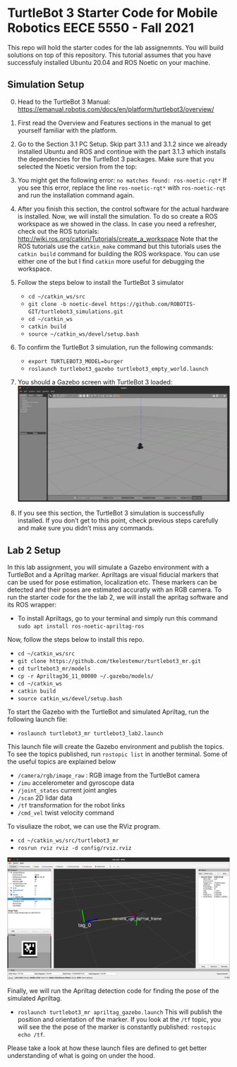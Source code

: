 # TurtleBot 3 Starter Code for Mobile Robotics EECE 5550 - Fall 2021

This repo will hold the starter codes for the lab assignemnts. You will build solutions on top of this repository. This tutorial assumes that you have successfuly installed Ubuntu 20.04 and ROS Noetic on your machine. 

## Simulation Setup
0. Head to the TurtleBot 3 Manual: https://emanual.robotis.com/docs/en/platform/turtlebot3/overview/  
1. First read the Overview and Features sections in the manual to get yourself familiar with the platform. 

2. Go to the Section 3.1 PC Setup. Skip part 3.1.1 and 3.1.2 since we already installed Ubuntu and ROS and continue with the part 3.1.3 which installs the dependencies for the TurtleBot 3 packages. Make sure that you selected the Noetic version from the top: 

3. You might get the following error: `no matches found: ros-noetic-rqt*` If you see this error, replace the line `ros-noetic-rqt*` with `ros-noetic-rqt` and run the installation command again. 

4. After you finish this section, the control software for the actual hardware is installed. Now, we will install the simulation. To do so create a ROS workspace as we showed in the class. In case you need a refresher, check out the ROS tutorials: http://wiki.ros.org/catkin/Tutorials/create_a_workspace  Note that the ROS tutorials use the `catkin_make` command but this tutorials uses the `catkin build` command for building the ROS workspace. You can use either one of the but I find `catkin` more useful for debugging the workspace. 

5. Follow the steps below to install the TurtleBot 3 simulator 
    * `cd ~/catkin_ws/src` 
    * `git clone -b noetic-devel https://github.com/ROBOTIS-GIT/turtlebot3_simulations.git `
    * `cd ~/catkin_ws `
    * `catkin build`
    * `source ~/catkin_ws/devel/setup.bash `
6. To confirm the TurtleBot 3 simulation, run the following commands: 
    * `export TURTLEBOT3_MODEL=burger` 
    * `roslaunch turtlebot3_gazebo turtlebot3_empty_world.launch `

7. You should a Gazebo screen with TurtleBot 3 loaded: 
![TurtleBot 3 Gazebo](images/gazebo_empty.png)
 
8. If you see this section, the TurtleBot 3 simulation is successfully installed. If you don’t get to this point, check previous steps carefully and make sure you didn’t miss any commands. 

## Lab 2 Setup
In this lab assignment, you will simulate a Gazebo environment with a TurtleBot and a Apriltag marker. Apriltags are visual fiducial markers that can be used for pose estimation, localization etc. These markers can be detected and their poses are estimated accuratly with an RGB camera. To run the starter code for the the lab 2, we will install the apritag software and its ROS wrapper:

* To install Apriltags, go to your terminal and simply run this command `sudo apt install ros-noetic-apriltag-ros`

Now, follow the steps below to install this repo.
* `cd ~/catkin_ws/src`
* `git clone https://github.com/tkelestemur/turtlebot3_mr.git`
* `cd turltebot3_mr/models`
* `cp -r Apriltag36_11_00000 ~/.gazebo/models/`
* `cd ~/catkin_ws`
* `catkin build`
* `source catkin_ws/devel/setup.bash`

To start the Gazebo with the TurtleBot and simulated Apriltag, run the following launch file:
* `roslaunch turtlebot3_mr turtlebot3_lab2.launch`

This launch file will create the Gazebo environment and publish the topics. To see the topics published, run `rostopic list` in another terminal. Some of the useful topics are explained below

* `/camera/rgb/image_raw` : RGB image from the TurtleBot camera
* `/imu` accelerometer and gyroscope data
* `/joint_states` current joint angles
* `/scan` 2D lidar data
* `/tf` transformation for the robot links
* `/cmd_vel` twist velocity command 

To visuliaze the robot, we can use the RViz program. 
* `cd ~/catkin_ws/src/turtlebot3_mr`
* `rosrun rviz rviz -d config/rviz.rviz`

![TurtleBot 3 Gazebo](images/rviz.png)

Finally, we will run the Apriltag detection code for finding the pose of the simulated Apriltag.
* `roslaunch turtlebot3_mr apriltag_gazebo.launch`
This will publish the position and orientation of the marker. If you look at the `/tf` topic, you will see the the pose of the marker is constantly published: `rostopic echo /tf`. 

Please take a look at how these launch files are defined to get better understanding of what is going on under the hood. 